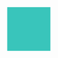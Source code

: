 <!--4:-->
<div align="center" dir="auto"  style="background-color: #39C5BB; width: 100px; height: 100px; margin: 0; padding: 0;">
    <!-- <img width="88%" alt="✨" src="/res/4.jpeg"> -->
</div>

